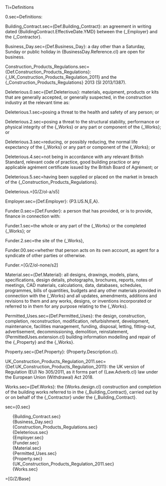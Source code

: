 Ti=Definitions

0.sec=Definitions:

Building_Contract.sec={Def.Building_Contract}: an agreement in writing dated {BuildingContract.EffectiveDate.YMD} between the {_Employer} and the {_Contractor}.

Business_Day.sec={Def.Business_Day}: a day other than a Saturday, Sunday or public holiday in {BusinessDay.Reference.cl} are open for business.

Construction_Products_Regulations.sec={Def.Construction_Products_Regulations}: {_UK_Construction_Products_Regulation_2011} and the {_Construction_Products_Regulations} 2013 (SI 2013/1387).

Deleterious.0.sec={Def.Deleterious}: materials, equipment, products or kits that are generally accepted, or generally suspected, in the construction industry at the relevant time as:

Deleterious.1.sec=posing a threat to the health and safety of any person; or

Deleterious.2.sec=posing a threat to the structural stability, performance or physical integrity of the {_Works} or any part or component of the {_Works}; or

Deleterious.3.sec=reducing, or possibly reducing, the normal life expectancy of the {_Works} or any part or component of the {_Works}; or

Deleterious.4.sec=not being in accordance with any relevant British Standard, relevant code of practice, good building practice or any applicable agrément certificate issued by the British Board of Agrément; or

Deleterious.5.sec=having been supplied or placed on the market in breach of the {_Construction_Products_Regulations}.

Deleterious.=[G/Z/ol-a/s5]

Employer.sec={Def.Employer}: {P3.US.N,E,A}.

Funder.0.sec={Def.Funder}: a person that has provided, or is to provide, finance in connection with:

Funder.1.sec=the whole or any part of the {_Works} or the completed {_Works}; or

Funder.2.sec=the site of the {_Works},

Funder.00.sec=whether that person acts on its own account, as agent for a syndicate of other parties or otherwise.

Funder.=[G/Z/ol-none/s2]

Material.sec={Def.Material}: all designs, drawings, models, plans, specifications, design details, photographs, brochures, reports, notes of meetings, CAD materials, calculations, data, databases, schedules, programmes, bills of quantities, budgets and any other materials provided in connection with the {_Works} and all updates, amendments, additions and revisions to them and any works, designs, or inventions incorporated or referred to in them for any purpose relating to the {_Works}.

Permitted_Uses.sec={Def.Permitted_Uses}: the design, construction, completion, reconstruction, modification, refurbishment, development, maintenance, facilities management, funding, disposal, letting, fitting-out, advertisement, decommissioning, demolition, reinstatement, {PermittedUses.extension.cl} building information modelling and repair of the {_Property} and the {_Works}.

Property.sec={Def.Property}: {Property.Description.cl}.

UK_Construction_Products_Regulation_2011.sec={Def.UK_Construction_Products_Regulation_2011}: the UK version of Regulation (EU) No 305/2011, as it forms part of {Law.Adverb.cl} law under the European Union (Withdrawal) Act 2018.

Works.sec={Def.Works}: the {Works.design.cl} construction and completion of the building works referred to in the {_Building_Contract}, carried out by or on behalf of the {_Contractor} under the {_Building_Contract}.

sec={0.sec}<ul type="none"><li>{Building_Contract.sec}</li><li>{Business_Day.sec}</li><li>{Construction_Products_Regulations.sec}</li><li>{Deleterious.sec}</li><li>{Employer.sec}</li><li>{Funder.sec}</li><li>{Material.sec}</li><li>{Permitted_Uses.sec}</li><li>{Property.sec}</li><li>{UK_Construction_Products_Regulation_2011.sec}</li><li>{Works.sec}</li></ul>

=[G/Z/Base]
